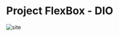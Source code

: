 # Project FlexBox - DIO

![site](https://user-images.githubusercontent.com/97393143/167432926-8e7fe98f-ce9d-40d8-9269-91147205506e.png)
